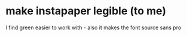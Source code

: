 # make instapaper legible (to me)
I find green easier to work with - also it makes the font source sans pro